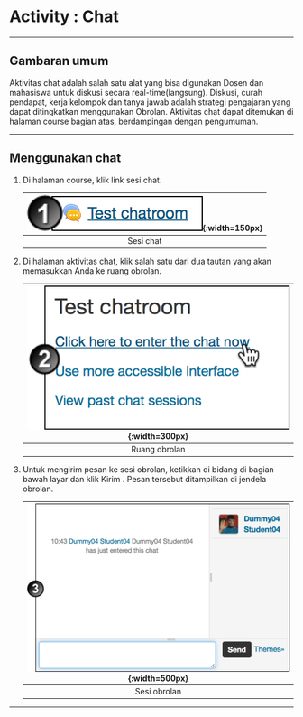 # Activity : Chat

-------------

## Gambaran umum

Aktivitas chat adalah salah satu alat yang bisa digunakan Dosen dan mahasiswa untuk diskusi secara real-time(langsung). Diskusi, curah pendapat, kerja kelompok dan tanya jawab adalah strategi pengajaran yang dapat ditingkatkan menggunakan Obrolan. Aktivitas chat dapat ditemukan di halaman course bagian atas, berdampingan dengan pengumuman.

-------------

## Menggunakan chat

1. Di halaman course, klik link sesi chat.

    | ![image](/img/chat/sesichat.png){:width=150px} |
    | :---------: |
    | Sesi chat |

2. Di halaman aktivitas chat, klik salah satu dari dua tautan yang akan memasukkan Anda ke ruang obrolan.

    | ![image](/img/chat/chatroom.png){:width=300px} |
    | :---------: |
    | Ruang obrolan |

3. Untuk mengirim pesan ke sesi obrolan, ketikkan di bidang di bagian bawah layar dan klik Kirim . Pesan tersebut ditampilkan di jendela obrolan.

    | ![image](/img/chat/chatwindow.png){:width=500px} |
    | :---------: |
    | Sesi obrolan |

----------------------------
